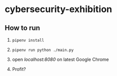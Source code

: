 # cybersecurity-exhibition

## How to run

  1. ```pipenv install```
  
  2. ```pipenv run python ./main.py```

  3. open *localhost:8080* on latest Google Chrome

  4. Profit?
